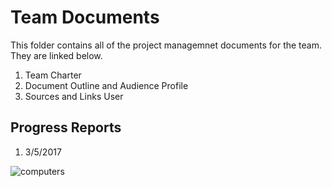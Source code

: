 # Team Documents 

This folder contains all of the project managemnet documents for the team. They are linked below. 

1. Team Charter
2. Document Outline and Audience Profile
3. Sources and Links User

## Progress Reports
1. 3/5/2017 

![computers](/assets/computers.jpg)
